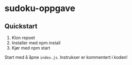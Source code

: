 # sudoku-oppgave

## Quickstart

1. Klon repoet
2. Installer med npm install
3. Kjør med npm start

Start med å åpne `index.js`. Instrukser er kommentert i koden!

